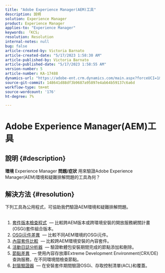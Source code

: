 ```yaml
---
title: "Adobe Experience Manager(AEM)工具"
description: 說明
solution: Experience Manager
product: Experience Manager
applies-to: "Experience Manager"
keywords: 「KCS」
resolution: Resolution
internal-notes: null
bug: false
article-created-by: Victoria Barnato
article-created-date: "5/17/2023 1:58:30 AM"
article-published-by: Victoria Barnato
article-published-date: "5/17/2023 1:58:55 AM"
version-number: 5
article-number: KA-17488
dynamics-url: "https://adobe-ent.crm.dynamics.com/main.aspx?forceUCI=1&pagetype=entityrecord&etn=knowledgearticle&id=bbccb34e-56f4-ed11-8848-6045bd006ce9"
source-git-commit: 148641d88df3b9687a95897e4ab64b59137c6a6d
workflow-type: tm+mt
source-wordcount: '176'
ht-degree: 7%

---
```


# Adobe Experience Manager(AEM)工具

## 說明 {#description}

<b>環境</b>
Experience Manager
<b>問題/症狀</b>
用來驗證Adobe Experience Manager(AEM)環境和疑難排解問題的工具為何？


## 解決方法 {#resolution}

下列工具為公用程式，可協助我們驗證AEM環境和疑難排解問題。<br><br>
1. [套件版本檢查程式](https://experienceleague.adobe.com/docs/experience-cloud-kcs/kbarticles/KA-17501.html?lang=zh-Hant)  — 比較跨AEM版本或跨環境安裝的開放服務網關計畫(OSGi)套件組合版本。
2. [OSGi元件差異](https://helpx.adobe.com/experience-manager/kb/tools/osgi-component-diff.html)  — 比較不同AEM環境的OSGi元件。
3. [內容套件比較](https://helpx.adobe.com/experience-manager/kb/tools/content-package-comparator.html)  — 比較跨AEM環境安裝的內容套件。
4. [活動日誌分析器](https://helpx.adobe.com/experience-manager/kb/tools/activity-log-analyzer.html)  — 驗證軟體包安裝期間完成的節點添加和刪除。
5. [節點差異](https://helpx.adobe.com/experience-manager/kb/tools/aem-node-diff.html)  — 使用內容存放庫Extreme Development Environment(CRX/DE)查詢服務，在不同環境間檢查節點。
6. [封裝驗證器](https://helpx.adobe.com/experience-manager/6-4/sites/administering/using/package-manager.html#ValidatingPackages)  — 在安裝套件期間驗證OSGi、存取控制清單(ACL)和覆蓋。


